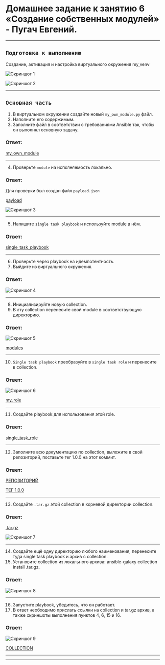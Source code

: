 # Домашнее задание к занятию 6 «Создание собственных модулей» - Пугач Евгений.


---

## `Подготовка к выполнению`

Создание, активация и настройка виртуального окружения my_venv

![Скриншот 1](https://github.com/PugachEV72/Images/blob/master/2023-12-18_22-53-09.png)

![Скриншот 2](https://github.com/PugachEV72/Images/blob/master/2023-12-18_22-56-31.png)


---

## `Основная часть`

1. В виртуальном окружении создайте новый `my_own_module.py` файл.
2. Наполните его содержимым.
3. Заполните файл в соответствии с требованиями Ansible так, чтобы он выполнял основную задачу.

### Ответ:

[my_own_module](https://github.com/PugachEV72/my_own_collection/blob/main/my_own_namespace/yandex_cloud_elk/plugins/modules/my_own_module.py)

---

4. Проверьте `module` на исполняемость локально.

### Ответ:

Для проверки был создан файл `payload.json`

[payload](https://github.com/PugachEV72/my_own_collection/blob/main/my_own_namespace/payload.json)

![Скриншот 3](https://github.com/PugachEV72/Images/blob/master/2023-12-18_23-03-06.png)

---
 
5. Напишите `single task playbook` и используйте module в нём.

### Ответ:

[single_task_playbook](https://github.com/PugachEV72/my_own_collection/blob/main/my_own_namespace/single_task_playbook.yml)

---

6. Проверьте через playbook на идемпотентность. 
7. Выйдите из виртуального окружения. 

### Ответ:

![Скриншот 4](https://github.com/PugachEV72/Images/blob/master/2023-12-18_23-05-16.png)

---

8. Инициализируйте новую collection.
9. В эту collection перенесите свой module в соответствующую директорию.

### Ответ:

![Скриншот 5](https://github.com/PugachEV72/Images/blob/master/2023-12-19_00-23-29.png)

[modules](https://github.com/PugachEV72/my_own_collection/tree/main/my_own_namespace/yandex_cloud_elk/plugins/modules)

---

10. `Single task playbook` преобразуйте в `single task role` и перенесите в collection.
 
### Ответ:

![Скриншот 6](https://github.com/PugachEV72/Images/blob/master/2023-12-19_01-26-46.png)

[my_role](https://github.com/PugachEV72/my_own_collection/tree/main/my_own_namespace/yandex_cloud_elk/roles/my_role)

---

11. Создайте playbook для использования этой role.

### Ответ:

[single_task_role](https://github.com/PugachEV72/my_own_collection/blob/main/my_own_namespace/yandex_cloud_elk/single_task_role.yml)

---

12. Заполните всю документацию по collection, выложите в свой репозиторий, поставьте тег 1.0.0 на этот коммит.

### Ответ:

[РЕПОЗИТОРИЙ](https://github.com/PugachEV72/my_own_collection/tree/main/my_own_namespace/yandex_cloud_elk)

[ТЕГ 1.0.0](https://github.com/PugachEV72/my_own_collection/tags)

---

13. Создайте `.tar.gz` этой collection в корневой директории collection. 

### Ответ:

[.tar.gz](https://github.com/PugachEV72/my_own_collection/blob/main/my_own_namespace-yandex_cloud_elk-1.0.0.tar.gz)

![Скриншот 7](https://github.com/PugachEV72/Images/blob/master/2023-12-19_15-25-59.png)

---

14. Создайте ещё одну директорию любого наименования, перенесите туда single task playbook и архив c collection.
15. Установите collection из локального архива: ansible-galaxy collection install <archivename>.tar.gz.

### Ответ:

![Скриншот 8](https://github.com/PugachEV72/Images/blob/master/2023-12-19_16-01-42.png)

---

16. Запустите playbook, убедитесь, что он работает.
17. В ответ необходимо прислать ссылки на collection и tar.gz архив, а также скриншоты выполнения пунктов 4, 6, 15 и 16.

### Ответ:

![Скриншот 9](https://github.com/PugachEV72/Images/blob/master/2023-12-19_16-03-29.png)

[COLLECTION](https://github.com/PugachEV72/my_own_collection)

---
---




